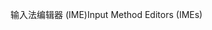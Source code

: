 <span data-ttu-id="a245b-101">输入法编辑器 (IME)</span><span class="sxs-lookup"><span data-stu-id="a245b-101">Input Method Editors (IMEs)</span></span>